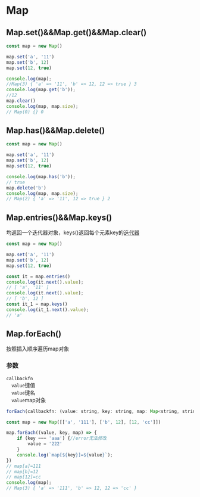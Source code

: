 # Map
## Map.set()&&Map.get()&&Map.clear()
```javascript
const map = new Map()

map.set('a', '11')
map.set('b', 12)
map.set(12, true)

console.log(map);
//Map(3) { 'a' => '11', 'b' => 12, 12 => true } 3
console.log(map.get('b'));
//12
map.clear()
console.log(map, map.size);
// Map(0) {} 0
```
## Map.has()&&Map.delete()
```javascript
const map = new Map()

map.set('a', '11')
map.set('b', 12)
map.set(12, true)

console.log(map.has('b'));
// true
map.delete('b')
console.log(map, map.size);
// Map(2) { 'a' => '11', 12 => true } 2
```

## Map.entries()&&Map.keys()
均返回一个迭代器对象，keys()返回每个元素key的[迭代器](./iterator.md)
```javascript
const map = new Map()

map.set('a', '11')
map.set('b', 12)
map.set(12, true)

const it = map.entries()
console.log(it.next().value);
// [ 'a', '11' ]
console.log(it.next().value);
// [ 'b', 12 ]
const it_1 = map.keys()
console.log(it_1.next().value);
// 'a'
```

## Map.forEach()
按照插入顺序遍历map对象
### 参数
`callbackfn`  
&emsp;`value`键值  
&emsp;`value`键名  
&emsp;`value`map对象
```javascript
forEach(callbackfn: (value: string, key: string, map: Map<string, string>) => void, thisArg?: any): void

const map = new Map([['a', '111'], ['b', 12], [12, 'cc']])

map.forEach((value, key, map) => {
    if (key === 'aaa') {//error无法修改
        value = '222'
    }
    console.log(`map[${key}]=${value}`);
})
// map[a]=111
// map[b]=12
// map[12]=cc
console.log(map);
// Map(3) { 'a' => '111', 'b' => 12, 12 => 'cc' }

```